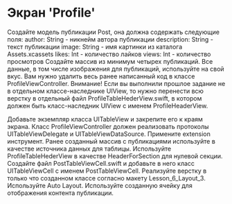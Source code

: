# Экран 'Profile'

Создайте модель публикации Post, она должна содержать следующие поля: author: String - никнейм автора публикации description: String - текст публикации image: String - имя картинки из каталога Assets.xcassets likes: Int - количество лайков views: Int - количество просмотров
Создайте массив из минимум четырех публикаций. Все данные, в том числе изображения для публикаций, используйте на свой вкус.
Вам нужно удалить весь ранее написанный код в классе ProfileViewController.
Внимание! Если вы выполнили прошлое задание не в отдельном классе-наследнике UIView, то нужно перенести всю верстку в отдельный файл ProfileTableHederView.swift, в котором должен быть класс-наследник UIView с именем ProfileHeaderView.

Добавьте экземпляр класса UITableView и закрепите его к краям экрана.
Класс ProfileViewController должен реализовать протоколы UITableViewDelegate и UITableViewDataSource. Примените extension инструмент.
Ранее созданный массив с публикациями используйте в качестве источника данных для таблицы.
Используйте ProfileTableHederView в качестве HeaderForSection для нулевой секции.
Создайте файл PostTableViewCell.swift и добавьте в него класс UITableViewCell с именем PostTableViewCell.
Реализуйте верстку в только что созданном классе согласно макету Lesson_6_Layout_3. Используйте Auto Layout.
Используйте созданную ячейку для отображения контента публикации.
